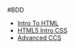 #BDD

<ul>
    <li><a href="intro_to_html/index.html" target="_blank">Intro To HTML</a></li>
    <li><a href="html5_intro_css/index.html" target="_blank">HTML5 Intro CSS</a></li>
    <li><a href="advanced_ccs/index.html" target="_blank">Advanced CCS</a></li>
</ul>